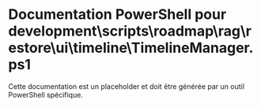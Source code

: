 # Documentation PowerShell pour development\scripts\roadmap\rag\restore\ui\timeline\TimelineManager.ps1

Cette documentation est un placeholder et doit être générée par un outil PowerShell spécifique.
